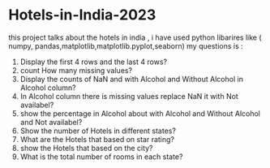 # Hotels-in-India-2023
this project talks about the hotels in india , i have used python libarires like ( numpy, pandas,matplotlib,matplotlib.pyplot,seaborn)
my questions is :

1) Display the first 4 rows and the last 4 rows?
2) count How many missing values?
3) Display the counts of NaN and with Alcohol and Without Alcohol in Alcohol column? 
4) In Alcohol column there is missing values replace NaN it with Not availabel?
5) show the percentage in Alcohol about with Alcohol and Without Alcohol  and  Not availabel?
6) Show the number of Hotels in different states?
7) What are the Hotels that based on star rating?
8) show the Hotels that based on the city?
9) What is the total number of rooms in each state?
